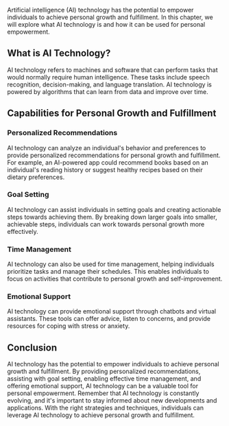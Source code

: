 

Artificial intelligence (AI) technology has the potential to empower individuals to achieve personal growth and fulfillment. In this chapter, we will explore what AI technology is and how it can be used for personal empowerment.

What is AI Technology?
----------------------

AI technology refers to machines and software that can perform tasks that would normally require human intelligence. These tasks include speech recognition, decision-making, and language translation. AI technology is powered by algorithms that can learn from data and improve over time.

Capabilities for Personal Growth and Fulfillment
------------------------------------------------

### Personalized Recommendations

AI technology can analyze an individual's behavior and preferences to provide personalized recommendations for personal growth and fulfillment. For example, an AI-powered app could recommend books based on an individual's reading history or suggest healthy recipes based on their dietary preferences.

### Goal Setting

AI technology can assist individuals in setting goals and creating actionable steps towards achieving them. By breaking down larger goals into smaller, achievable steps, individuals can work towards personal growth more effectively.

### Time Management

AI technology can also be used for time management, helping individuals prioritize tasks and manage their schedules. This enables individuals to focus on activities that contribute to personal growth and self-improvement.

### Emotional Support

AI technology can provide emotional support through chatbots and virtual assistants. These tools can offer advice, listen to concerns, and provide resources for coping with stress or anxiety.

Conclusion
----------

AI technology has the potential to empower individuals to achieve personal growth and fulfillment. By providing personalized recommendations, assisting with goal setting, enabling effective time management, and offering emotional support, AI technology can be a valuable tool for personal empowerment. Remember that AI technology is constantly evolving, and it's important to stay informed about new developments and applications. With the right strategies and techniques, individuals can leverage AI technology to achieve personal growth and fulfillment.


